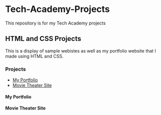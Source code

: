# Tech-Academy-Projects
This repository is for my Tech Academy projects

## HTML and CSS Projects
This is a display of sample webistes as well as my portfolio website that I made using HTML and CSS.
### Projects
- [My Portfolio](https://github.com/Itz-Djin/Tech-Academy-Projects/tree/main/Portfolio_Website/Self_Written)
- [Movie Theater Site](https://github.com/Itz-Djin/Tech-Academy-Projects/tree/main/bootstrap4_projects/1st_bootstrap_project.html)
#### My Portfolio
#### Movie Theater Site

